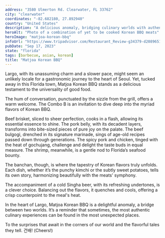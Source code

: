 ```yaml
---
address: "3580 Ulmerton Rd. Clearwater, FL 33762"
city: "clearwater"
coordinates: "-82.682180, 27.892940"
country: "United States"
description: "A delicious anomaly, bridging culinary worlds with authentic Korean flavors"
heroAlt: "Photo of a combination of yet to be cooked Korean BBQ meats"
heroImage: "matjoa-korean-bbq"
infoUrl: "https://www.tripadvisor.com/Restaurant_Review-g34379-d20896515-Reviews-Matjoa_Korean_BBQ_Restaurant-Largo_Florida.html"
pubDate: "Sep 17, 2023"
state: "florida"
tags: [barbecue, asian, korean]
title: "Matjoa Korean BBQ"
---
```


Largo, with its unassuming charm and a slower pace, might seem an unlikely locale for a gastronomic journey to the heart of Seoul. Yet, tucked away in this Florida town, Matjoa Korean BBQ stands as a delicious testament to the universality of good food.

The hum of conversation, punctuated by the sizzle from the grill, offers a warm welcome. The Combo B is an invitation to dive deep into the myriad flavors of Korean BBQ.

Beef brisket, sliced to sheer perfection, cooks in a flash, allowing its essential essence to shine. The pork belly, with its decadent layers, transforms into bite-sized pieces of pure joy on the palate. The beef bulgogi, drenched in its signature marinade, sings of age-old recipes passed down through generations. The spicy pork and chicken, tinged with the heat of gochujang, challenge and delight the taste buds in equal measure. The shrimp, meanwhile, is a gentle nod to Florida’s seafood bounty.

The banchan, though, is where the tapestry of Korean flavors truly unfolds. Each dish, whether it’s the punchy kimchi or the subtly sweet potatoes, tells its own story, harmonizing beautifully with the meats' symphony.

The accompaniment of a cold Singha beer, with its refreshing undertones, is a clever choice. Balancing out the flavors, it quenches and cools, offering a crisp counterpoint to the meal's heat.

In the heart of Largo, Matjoa Korean BBQ is a delightful anomaly, a bridge between two worlds. It’s a reminder that sometimes, the most authentic culinary experiences can be found in the most unexpected places.

To the surprises that await in the corners of our world and the flavorful tales they tell. 건배! (Cheers!)
